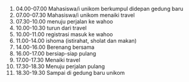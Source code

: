 1. 04.00-07.00 Mahasiswa/i unikom berkumpul didepan gedung baru
2. 07.00-07.30 Mahasiswa/i unikom menaiki travel
3. 07.30-10.00 menuju perjalan ke wahoo
4. 10.00-10.30 turun dari travel
5. 10.00-11.00 registrasi masuk ke wahoo
6. 11.00-14.00 ishoma (istirahat, sholat dan makan)
7. 14.00-16.00 Berenang bersama
8. 16.00-17.00 bersiap-siap pulang
9. 17.00-17.30 Menaiki travel
10. 17.30-18.30 Menuju perjalan pulang
11. 18.30-19.30 Sampai di gedung baru unikom
